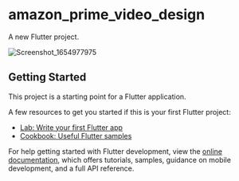 # amazon_prime_video_design

A new Flutter project.

![Screenshot_1654977975](https://user-images.githubusercontent.com/80288908/173203725-7ad86861-7d08-4aff-8850-407e6ed0d35f.png)


## Getting Started

This project is a starting point for a Flutter application.

A few resources to get you started if this is your first Flutter project:

- [Lab: Write your first Flutter app](https://docs.flutter.dev/get-started/codelab)
- [Cookbook: Useful Flutter samples](https://docs.flutter.dev/cookbook)

For help getting started with Flutter development, view the
[online documentation](https://docs.flutter.dev/), which offers tutorials,
samples, guidance on mobile development, and a full API reference.
